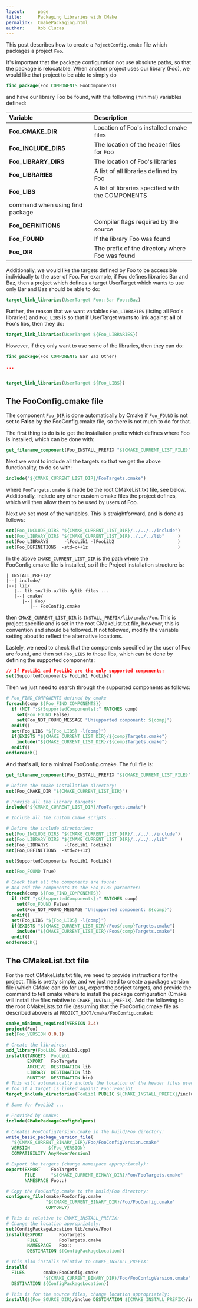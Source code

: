 ```yaml
---
layout:     page
title:      Packaging Libraries with CMake
permalink:  CmakePackaging.html
author:     Rob Clucas
---
```


This post describes how to create a ```PojectConfig.cmake``` file which packages
a project ```Foo```.

It's important that the package configuration not use absolute paths, so that
the package is relocatable. When another project uses our library (Foo), we
would like that project to be able to simply do

~~~cmake
find_package(Foo COMPONENTS FooComponents)
~~~

and have our library Foo be found, with the following (minimal) variables
defined:

| Variable  | Description |
|:----------|:------------|
| **Foo_CMAKE_DIR** | Location of Foo's installed cmake files |
| **Foo_INCLUDE_DIRS** | The location of the header files for Foo |
| **Foo_LIBRARY_DIRS** | The location of Foo's libraries |
| **Foo_LIBRARIES**    | A list of all libraries defined by Foo |
| **Foo_LIBS**         | A list of libraries specified with the COMPONENTS
command when using find package |
| **Foo_DEFINITIONS**  | Compiler flags required by the source |
| **Foo_FOUND**        | If the library Foo was found |
| **Foo_DIR**          | The prefix of the directory where Foo was found |

Additionally, we would like the targets defined by Foo to be accessible
individually to the user of Foo. For example, if Foo defines libraries Bar and
Baz, then a project which defines a target UserTarget which wants to use only
Bar and Baz should be able to do:

```cmake
target_link_libraries(UserTarget Foo::Bar Foo::Baz)
```

Further, the reason that we want variables ``Foo_LIBRARIES`` (listing all Foo's
libraries) and ``Foo_LIBS`` is so that if UserTarget wants to link against
__all__ of Foo's libs, then they do:

```cmake
target_link_libraries(UserTarget ${Foo_LIBRARIES})
```

However, if they only want to use some of the libraries, then they can do:

```cmake
find_package(Foo COMPONENTS Bar Baz Other)

...


target_link_libraries(UserTarget ${Foo_LIBS})
```

## The FooConfig.cmake file


The component ``Foo_DIR`` is done automatically by Cmake if ``Foo_FOUND``
is not set to __False__ by the FooConfig.cmake file, so there is not much to
do for that.

The first thing to do is to get the installation prefix which defines where
Foo is installed, which can be done with:

```cmake
get_filename_component(Foo_INSTALL_PREFIX "${CMAKE_CURRENT_LIST_FILE}" PATH)
```

Next we want to include all the targets so that we get the above functionality,
to do so with:

```cmake
include("${CMAKE_CURRENT_LIST_DIR}/FooTargets.cmake")
```

where ``FooTargets.cmake`` is made be the root CMakeList.txt file, see below.
Additionally, include any other custom cmake files the project defines, which
will then allow them to be used by users of Foo.


Next we set most of the variables. This is straightforward, and is done as
follows:

```cmake
set(Foo_INCLUDE_DIRS "${CMAKE_CURRENT_LIST_DIR}/../../../include")
set(Foo_LIBRARY_DIRS "${CMAKE_CURRENT_LIST_DIR}../../../lib"     )
set(Foo_LIBRARYS      -lFooLib1 -lFooLib2                        )
set(Foo_DEFINITIONS  -std=c++1z                                  )
```

In the above ``CMAKE_CURRENT_LIST_DIR`` is the path where the FooConfig.cmake
file is installed, so if the Project installation structure is:

```
| INSTALL_PREFIX/
|--| include/
|--| lib/
   |-- lib.so/lib.a/lib.dylib files ...
   |--| cmake/
      |--| Foo/
         |-- FooConfig.cmake
```

then ``CMAKE_CURRENT_LIST_DIR`` is ``INSTALL_PREFIX/lib/cmake/Foo``. This is
project specific and is set in the root CMakeList.txt file, however, this is
convention and should be followed. If not followed, modify the variable setting
about to reflect the alternative locations.

Lastely, we need to check that the components specified by the user of Foo are
found, and then set ``Foo_LIBS`` to those libs, which can be done by defining
the supported components:

```cmake
// If FooLib1 and FooLib2 are the only supported components:
set(SupportedComponents FooLib1 FooLib2)
```

Then we just need to search through the supported components as follows:

```cmake
# Foo_FIND_COMPONENTS defined by cmake
foreach(comp ${Foo_FIND_COMPONENTS})
  if (NOT ";${SupportedComponents};" MATCHES comp)
    set(Foo_FOUND False)
    set(Foo_NOT_FOUND_MESSAGE "Unsupported component: ${comp}")
  endif()
  set(Foo_LIBS "${Foo_LIBS} -l{comp}")
  if(EXISTS "${CMAKE_CURRENT_LIST_DIR}/${comp}Targets.cmake")
    include("${CMAKE_CURRENT_LIST_DIR}/${comp}Targets.cmake")
  endif()
endforeach()
```

And that's all, for a minimal FooConfig.cmake. The full file is:

```cmake
get_filename_component(Foo_INSTALL_PREFIX "${CMAKE_CURRENT_LIST_FILE}" PATH)

# Define the cmake installation directory:
set(Foo_CMAKE_DIR "${CMAKE_CURRENT_LIST_DIR}")

# Provide all the library targets:
include("${CMAKE_CURRENT_LIST_DIR}/FooTargets.cmake")

# Include all the custom cmake scripts ...

# Define the include directories:
set(Foo_INCLUDE_DIRS "${CMAKE_CURRENT_LIST_DIR}/../../../include")
set(Foo_LIBRARY_DIRS "${CMAKE_CURRENT_LIST_DIR}/../../../lib"     )
set(Foo_LIBRARYS      -lFooLib1 FooLib2)
set(Foo_DEFINITIONS  -std=c++1z)

set(SupportedComponents FooLib1 FooLib2)

set(Foo_FOUND True)

# Check that all the components are found:
# And add the components to the Foo_LIBS parameter:
foreach(comp ${Foo_FIND_COMPONENTS})
  if (NOT ";${SupportedComponents};" MATCHES comp)
    set(Foo_FOUND False)
    set(Foo_NOT_FOUND_MESSAGE "Unsupported component: ${comp}")
  endif()
  set(Foo_LIBS "${Foo_LIBS} -l{comp}")
  if(EXISTS "${CMAKE_CURRENT_LIST_DIR}/Foo${comp}Targets.cmake")
    include("${CMAKE_CURRENT_LIST_DIR}/Foo${comp}Targets.cmake")
  endif()
endforeach()

```

## The CMakeList.txt file

For the root CMakeLists.txt file, we need to provide instructions for the
project. This is pretty simple, and we just need to create a package version 
file (which CMake can do for us), export the porject targets, and provide the
command to tell cmake where to install the package configuration (Cmake will
install the files relative to ``CMAKE_INSTALL_PREFIX``). Add the following to
the root CMakeLists.txt file (assuming that the FooConfig.cmake file as
described above is at ``PROJECT_ROOT/cmake/FooConfig.cmake``):

```cmake
cmake_minimum_required(VERSION 3.4)
project(Foo)
set(Foo_VERSION 0.0.1)

# Create the libraires:
add_library(FooLib1 FooLib1.cpp)
install(TARGETS  FooLib1
        EXPORT   FooTargets
        ARCHIVE  DESTINATION lib
        LIBRARY  DESTINATION lib
        RUNTIME  DESTINATION bin)
# This will automatically include the location of the header files used by
# foo if a target is linked against Foo::FooLib1
target_include_directories(FooLib1 PUBLIC ${CMAKE_INSTALL_PREFIX}/include)

# Same for FooLib2 ...

# Provided by Cmake:
include(CMakePackageConfigHelpers)

# Creates FooConfigVersion.cmake in the build/Foo directory:
write_basic_package_version_file(
  "${CMAKE_CURRENT_BINARY_DIR}/Foo/FooConfigVersion.cmake"
  VERSION       ${Foo_VERSION}
  COMPATIBILITY AnyNewerVersion)

# Export the targets (change namespace appropriately):
export(EXPORT    FooTargets
       FILE      "${CMAKE_CURRENT_BINARY_DIR}/Foo/FooTargets.cmake"
       NAMESPACE Foo::)

# Copy the FooConfig.cmake to the build/Foo directory:
configure_file(cmake/FooConfig.cmake
               "${CMAKE_CURRENT_BINARY_DIR}/Foo/FooConfig.cmake"
               COPYONLY)

# This is relative to CMAKE_INSTALL_PREFIX:
# Change the location appropriately:
set(ConfigPackageLocation lib/cmake/Foo)
install(EXPORT      FooTargets
        FILE        FooTargets.cmake
        NAMESPACE   Foo::
        DESTINATION ${ConfigPackageLocation})

# This also installs relative to CMAKE_INSTALL_PREFIX:
install(
  FILES       cmake/FooConfig.cmake
              "${CMAKE_CURRENT_BINARY_DIR}/Foo/FooConfigVersion.cmake"
  DESTINATION ${ConfigPackageLocation})

# This is for the source files, change location appropriately:
install(${Foo_SOURCE_DIR}/inclue DESTINATION ${CMAKE_INSTALL_PREFIX}/include})

```